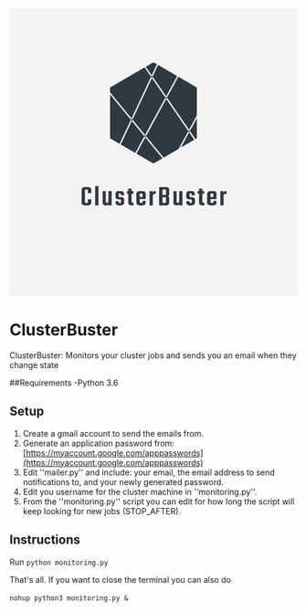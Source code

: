 <img src="./logo.png">

# ClusterBuster
ClusterBuster: Monitors your cluster jobs and sends you an email when they change state

##Requirements
-Python 3.6

## Setup
1. Create a gmail account to send the emails from. 
2. Generate an application password from: [https://myaccount.google.com/apppasswords](https://myaccount.google.com/apppasswords)
3. Edit ''mailer.py'' and include: your email, the email address to send notifications to, and your newly generated password.
4. Edit you username for the cluster machine in ''monitoring.py''.
5. From the ''monitoring.py'' script you can edit for how long the script will keep looking for new jobs (STOP_AFTER).


## Instructions
Run ```python monitoring.py```

That's all. If you want to close the terminal you can also do 

```nohup python3 monitoring.py &```

